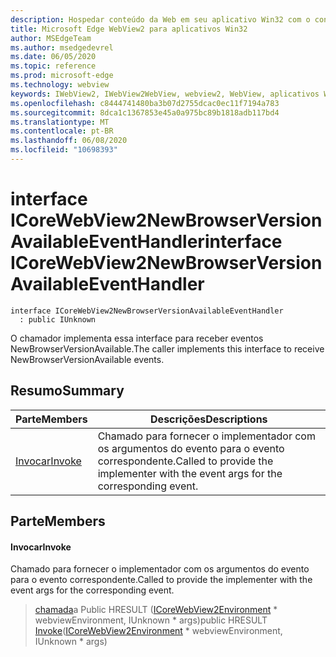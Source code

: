```yaml
---
description: Hospedar conteúdo da Web em seu aplicativo Win32 com o controle WebView2 do Microsoft Edge
title: Microsoft Edge WebView2 para aplicativos Win32
author: MSEdgeTeam
ms.author: msedgedevrel
ms.date: 06/05/2020
ms.topic: reference
ms.prod: microsoft-edge
ms.technology: webview
keywords: IWebView2, IWebView2WebView, webview2, WebView, aplicativos Win32, Win32, Edge, ICoreWebView2, ICoreWebView2Controller, controle do navegador, HTML Edge
ms.openlocfilehash: c8444741480ba3b07d2755dcac0ec11f7194a783
ms.sourcegitcommit: 8dca1c1367853e45a0a975bc89b1818adb117bd4
ms.translationtype: MT
ms.contentlocale: pt-BR
ms.lasthandoff: 06/08/2020
ms.locfileid: "10698393"
---
```

# <span data-ttu-id="47c8a-104">interface ICoreWebView2NewBrowserVersionAvailableEventHandler</span><span class="sxs-lookup"><span data-stu-id="47c8a-104">interface ICoreWebView2NewBrowserVersionAvailableEventHandler</span></span> 

```
interface ICoreWebView2NewBrowserVersionAvailableEventHandler
  : public IUnknown
```

<span data-ttu-id="47c8a-105">O chamador implementa essa interface para receber eventos NewBrowserVersionAvailable.</span><span class="sxs-lookup"><span data-stu-id="47c8a-105">The caller implements this interface to receive NewBrowserVersionAvailable events.</span></span>

## <span data-ttu-id="47c8a-106">Resumo</span><span class="sxs-lookup"><span data-stu-id="47c8a-106">Summary</span></span>

 <span data-ttu-id="47c8a-107">Parte</span><span class="sxs-lookup"><span data-stu-id="47c8a-107">Members</span></span>                        | <span data-ttu-id="47c8a-108">Descrições</span><span class="sxs-lookup"><span data-stu-id="47c8a-108">Descriptions</span></span>
--------------------------------|---------------------------------------------
[<span data-ttu-id="47c8a-109">Invocar</span><span class="sxs-lookup"><span data-stu-id="47c8a-109">Invoke</span></span>](#invoke) | <span data-ttu-id="47c8a-110">Chamado para fornecer o implementador com os argumentos do evento para o evento correspondente.</span><span class="sxs-lookup"><span data-stu-id="47c8a-110">Called to provide the implementer with the event args for the corresponding event.</span></span>

## <span data-ttu-id="47c8a-111">Parte</span><span class="sxs-lookup"><span data-stu-id="47c8a-111">Members</span></span>

#### <span data-ttu-id="47c8a-112">Invocar</span><span class="sxs-lookup"><span data-stu-id="47c8a-112">Invoke</span></span> 

<span data-ttu-id="47c8a-113">Chamado para fornecer o implementador com os argumentos do evento para o evento correspondente.</span><span class="sxs-lookup"><span data-stu-id="47c8a-113">Called to provide the implementer with the event args for the corresponding event.</span></span>

> <span data-ttu-id="47c8a-114">[chamada](#invoke)a Public HRESULT ([ICoreWebView2Environment](icorewebview2environment.md) \* webviewEnvironment, IUnknown \* args)</span><span class="sxs-lookup"><span data-stu-id="47c8a-114">public HRESULT [Invoke](#invoke)([ICoreWebView2Environment](icorewebview2environment.md) \* webviewEnvironment, IUnknown \* args)</span></span>

